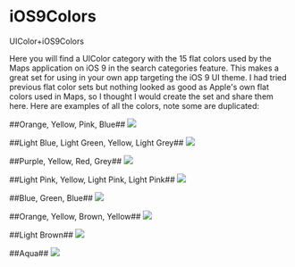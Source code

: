 # iOS9Colors
UIColor+iOS9Colors

Here you will find a UIColor category with the 15 flat colors used by the Maps application on iOS 9 in the search categories feature. This makes a great set for using in your own app targeting the iOS 9 UI theme. I had tried previous flat color sets but nothing looked as good as Apple's own flat colors used in Maps, so I thought I would create the set and share them here. Here are examples of all the colors, note some are duplicated:

##Orange, Yellow, Pink, Blue##
![](https://cloud.githubusercontent.com/assets/916912/12306812/a7a338a2-ba33-11e5-83b1-16d8878b80af.png)

##Light Blue, Light Green, Yellow, Light Grey##
![](https://cloud.githubusercontent.com/assets/916912/12306943/58bc1d84-ba34-11e5-8712-9ea492869951.png)

##Purple, Yellow, Red, Grey##
![](https://cloud.githubusercontent.com/assets/916912/12307071/fcd504b2-ba34-11e5-8b5e-262f12627afc.png)

##Light Pink, Yellow, Light Pink, Light Pink##
![](https://cloud.githubusercontent.com/assets/916912/12307124/4e5c2bbc-ba35-11e5-82da-da082525e91e.png)

##Blue, Green, Blue##
![](https://cloud.githubusercontent.com/assets/916912/12307494/7485442a-ba37-11e5-9cad-ad6d5a2d8f94.png)

##Orange, Yellow, Brown, Yellow##
![](https://cloud.githubusercontent.com/assets/916912/12307217/cad38212-ba35-11e5-8acf-53944290121f.png)

##Light Brown##
![](https://cloud.githubusercontent.com/assets/916912/12306996/9fe5f360-ba34-11e5-9efc-e6c3e0729683.png)

##Aqua##
![](https://cloud.githubusercontent.com/assets/916912/12307045/dc3bf972-ba34-11e5-9da8-0724ea164b7b.png)
